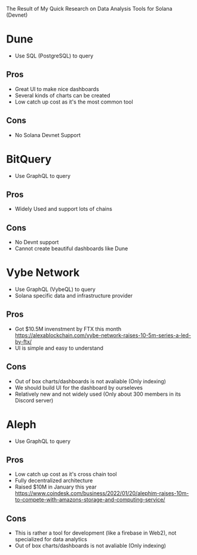 The Result of My Quick Research on Data Analysis Tools for Solana (Devnet)

# Dune
- Use SQL (PostgreSQL) to query
## Pros
- Great UI to make nice dashboards
- Several kinds of charts can be created
- Low catch up cost as it's the most common tool

## Cons
- No Solana Devnet Support

# BitQuery
- Use GraphQL to query
## Pros
- Widely Used and support lots of chains
## Cons
- No Devnt support
- Cannot create beautiful dashboards like Dune

# Vybe Network
- Use GraphQL (VybeQL) to query
- Solana specific data and infrastructure provider
## Pros
- Got $10.5M invenstment by FTX this month
  https://alexablockchain.com/vybe-network-raises-10-5m-series-a-led-by-ftx/
- UI is simple and easy to understand
## Cons
- Out of box charts/dashboards is not avaliable (Only indexing)
- We should build UI for the dashboard by ourseleves
- Relatively new and not widely used (Only about 300 members in its Discord server)
  
# Aleph
- Use GraphQL to query
## Pros
- Low catch up cost as it's cross chain tool
- Fully decentralized architecture
- Raised $10M in January this year
  https://www.coindesk.com/business/2022/01/20/alephim-raises-10m-to-compete-with-amazons-storage-and-computing-service/

## Cons
- This is rather a tool for development (like a firebase in Web2), not specialized for data analytics
- Out of box charts/dashboards is not avaliable (Only indexing)


  
